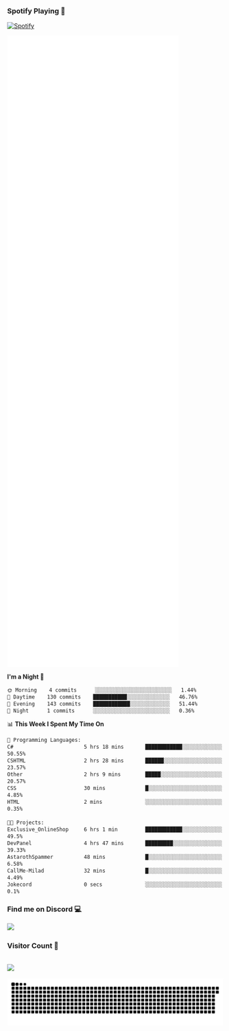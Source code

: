 ### Spotify Playing 🎵
[![Spotify](https://spotify-livestats-callme-milad.vercel.app/api/spotify)](https://open.spotify.com/user/314mrt6dxn5cqoxklh3thbwlr6by)

<img align="center" src="/github-metrics.svg" alt="Metrics" width="400">

<!--START_SECTION:waka-->
**I'm a Night 🦉** 

```text
🌞 Morning    4 commits      ░░░░░░░░░░░░░░░░░░░░░░░░░   1.44% 
🌆 Daytime    130 commits    ███████████░░░░░░░░░░░░░░   46.76% 
🌃 Evening    143 commits    ████████████░░░░░░░░░░░░░   51.44% 
🌙 Night      1 commits      ░░░░░░░░░░░░░░░░░░░░░░░░░   0.36%

```


📊 **This Week I Spent My Time On** 

```text
💬 Programming Languages: 
C#                       5 hrs 18 mins       ████████████░░░░░░░░░░░░░   50.55% 
CSHTML                   2 hrs 28 mins       ██████░░░░░░░░░░░░░░░░░░░   23.57% 
Other                    2 hrs 9 mins        █████░░░░░░░░░░░░░░░░░░░░   20.57% 
CSS                      30 mins             █░░░░░░░░░░░░░░░░░░░░░░░░   4.85% 
HTML                     2 mins              ░░░░░░░░░░░░░░░░░░░░░░░░░   0.35%

🐱‍💻 Projects: 
Exclusive_OnlineShop     6 hrs 1 min         ████████████░░░░░░░░░░░░░   49.5% 
DevPanel                 4 hrs 47 mins       █████████░░░░░░░░░░░░░░░░   39.33% 
AstarothSpammer          48 mins             █░░░░░░░░░░░░░░░░░░░░░░░░   6.58% 
CallMe-Milad             32 mins             █░░░░░░░░░░░░░░░░░░░░░░░░   4.49% 
Jokecord                 0 secs              ░░░░░░░░░░░░░░░░░░░░░░░░░   0.1%

```


<!--END_SECTION:waka-->

### Find me on Discord 💻
<a href="https://discord.gg/t35EjYprS6" rel="nofollow"> 
  <img src="https://discord.c99.nl/widget/theme-3/977957889358573609.png" data-canonical-src="https://discord.c99.nl/widget/theme-3/977957889358573609.png" style="max-width: 100%;"></a>

### Visitor Count 🔢
<p align="left"> 
  <br>
  <img src="https://profile-counter.glitch.me/callme-devil/count.svg" />
</p>

<img src="https://github.com/callme-devil/callme-devil/blob/output/github-contribution-grid-snake.svg" alt="snake" style="max-width: 100%;">
